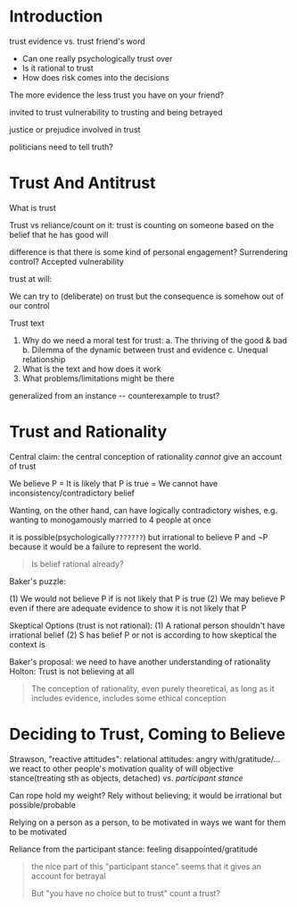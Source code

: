 # Introduction

trust evidence vs. trust friend's word
- Can one really psychologically trust over
- Is it rational to trust
- How does risk comes into the decisions

The more evidence the less trust you have on your friend?


invited to trust
vulnerability to trusting and being betrayed

justice or prejudice involved in trust

politicians need to tell truth?

# Trust And Antitrust

What is trust

Trust vs reliance/count on it: trust is counting on someone based on the belief that he has good will

difference is that there is some kind of personal engagement? Surrendering control? Accepted vulnerability 

trust at will:

We can try to (deliberate) on trust but the consequence is somehow out of our control

Trust text
1. Why do we need a moral test for trust:
    a. The thriving of the good & bad
    b. Dilemma of the dynamic between trust and evidence
    c. Unequal relationship
2. What is the text and how does it work
3. What problems/limitations might be there

generalized from an instance -- counterexample to trust?

# Trust and Rationality

Central claim: the central conception of rationality *cannot* give an account of trust

We believe P = It is likely that P is true = We cannot have inconsistency/contradictory belief

Wanting, on the other hand, can have logically contradictory wishes, e.g. wanting to monogamously married to 4 people at once

it is possible(psychologically`???????`) but irrational to believe P and ¬P because it would be a failure to represent the world.

> Is belief rational already?

Baker's puzzle: 

(1) We would not believe P if is not likely that P is true
(2) We may believe P even if there are adequate evidence to show it is not likely that P

Skeptical Options (trust is not rational):
(1) A rational person shouldn't have irrational belief
(2) S has belief P or not is according to how skeptical the context is

Baker's proposal: we need to have another understanding of rationality
Holton: Trust is not believing at all

> The conception of rationality, even purely theoretical, as long as it includes evidence, includes some ethical conception

# Deciding to Trust, Coming to Believe

Strawson, "reactive attitudes": 
relational attitudes: angry with/gratitude/...
we react to other people's motivation
quality of will
objective stance(treating sth as objects, detached) vs. *participant stance*

Can rope hold my weight? Rely without believing; it would be irrational but possible/probable

Relying on a person as a person, to be motivated in ways we want for them to be motivated

Reliance from the participant stance: feeling disappointed/gratitude

> the nice part of this "participant stance" seems that it gives an account for betrayal
>
> But "you have no choice but to trust" count a trust?
